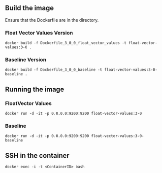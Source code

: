 ## Build the image
Ensure that the Dockerfile are in the directory.

### Float Vector Values Version
```
docker build -f Dockerfile_3_0_0_float_vector_values -t float-vector-values:3-0 .
```

### Baseline Version
```
docker build -f Dockerfile_3_0_0_baseline -t float-vector-values:3-0-baseline .
```


## Running the image
### FloatVector Values
```
docker run -d -it -p 0.0.0.0:9200:9200 float-vector-values:3-0
```

### Baseline
```
docker run -d -it -p 0.0.0.0:9200:9200 float-vector-values:3-0-baseline
```

## SSH in the container
```
docker exec -i -t <ContainerID> bash
```